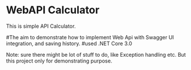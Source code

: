 # WebAPI Calculator
This is simple API Calculator. 

#The aim to demonstrate how to implement Web Api with Swagger UI integration, and saving history.
#used .NET Core 3.0

Note: sure there might be lot of stuff to do, like Exception handling etc. But this project only for demonstrating purpose.
